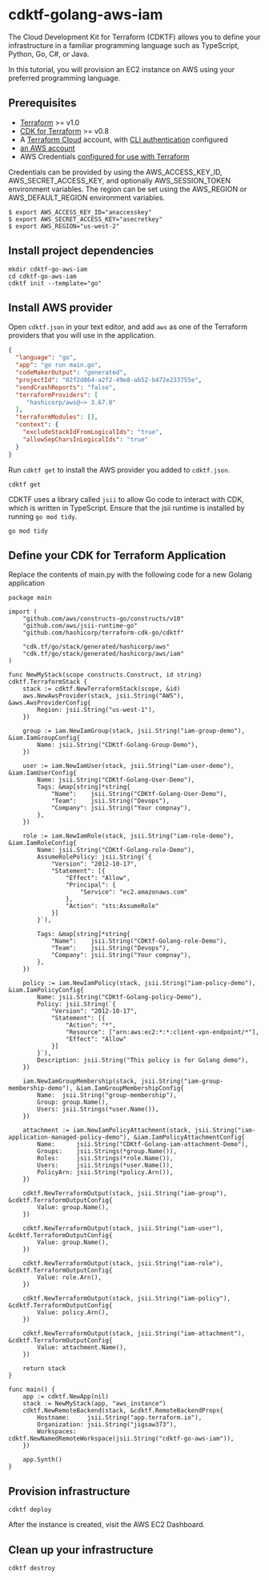 # cdktf-golang-aws-iam

The Cloud Development Kit for Terraform (CDKTF) allows you to define your infrastructure in a familiar programming language such as TypeScript, Python, Go, C#, or Java.

In this tutorial, you will provision an EC2 instance on AWS using your preferred programming language.

## Prerequisites

* [Terraform](https://www.terraform.io/downloads) >= v1.0
* [CDK for Terraform](https://learn.hashicorp.com/tutorials/terraform/cdktf-install) >= v0.8
* A [Terraform Cloud](https://app.terraform.io/) account, with [CLI authentication](https://learn.hashicorp.com/tutorials/terraform/cloud-login) configured
* [an AWS account](https://portal.aws.amazon.com/billing/signup?nc2=h_ct&src=default&redirect_url=https%3A%2F%2Faws.amazon.com%2Fregistration-confirmation#/start)
* AWS Credentials [configured for use with Terraform](https://registry.terraform.io/providers/hashicorp/aws/latest/docs#authentication)


Credentials can be provided by using the AWS_ACCESS_KEY_ID, AWS_SECRET_ACCESS_KEY, and optionally AWS_SESSION_TOKEN environment variables. The region can be set using the AWS_REGION or AWS_DEFAULT_REGION environment variables.

```shell
$ export AWS_ACCESS_KEY_ID="anaccesskey"
$ export AWS_SECRET_ACCESS_KEY="asecretkey"
$ export AWS_REGION="us-west-2"
```

## Install project dependencies

```shell
mkdir cdktf-go-aws-iam
cd cdktf-go-aws-iam
cdktf init --template="go"
```

## Install AWS provider
Open `cdktf.json` in your text editor, and add `aws` as one of the Terraform providers that you will use in the application.
```JSON
{
  "language": "go",
  "app": "go run main.go",
  "codeMakerOutput": "generated",
  "projectId": "02f2d864-a2f2-49e8-ab52-b472e233755e",
  "sendCrashReports": "false",
  "terraformProviders": [
	 "hashicorp/aws@~> 3.67.0"
  ],
  "terraformModules": [],
  "context": {
    "excludeStackIdFromLogicalIds": "true",
    "allowSepCharsInLogicalIds": "true"
  }
}
```
Run `cdktf get` to install the AWS provider you added to `cdktf.json`.
```SHELL
cdktf get
```

CDKTF uses a library called `jsii` to allow Go code to interact with CDK, 
which is written in TypeScript. 
Ensure that the jsii runtime is installed by running `go mod tidy`.

```SHELL
go mod tidy
```

## Define your CDK for Terraform Application

Replace the contents of main.py with the following code for a new Golang application

```golang
package main

import (
	"github.com/aws/constructs-go/constructs/v10"
	"github.com/aws/jsii-runtime-go"
	"github.com/hashicorp/terraform-cdk-go/cdktf"

	"cdk.tf/go/stack/generated/hashicorp/aws"
	"cdk.tf/go/stack/generated/hashicorp/aws/iam"
)

func NewMyStack(scope constructs.Construct, id string) cdktf.TerraformStack {
	stack := cdktf.NewTerraformStack(scope, &id)
	aws.NewAwsProvider(stack, jsii.String("AWS"), &aws.AwsProviderConfig{
		Region: jsii.String("us-west-1"),
	})

	group := iam.NewIamGroup(stack, jsii.String("iam-group-demo"), &iam.IamGroupConfig{
		Name: jsii.String("CDKtf-Golang-Group-Demo"),
	})

	user := iam.NewIamUser(stack, jsii.String("iam-user-demo"), &iam.IamUserConfig{
		Name: jsii.String("CDKtf-Golang-User-Demo"),
		Tags: &map[string]*string{
			"Name":    jsii.String("CDKtf-Golang-User-Demo"),
			"Team":    jsii.String("Devops"),
			"Company": jsii.String("Your compnay"),
		},
	})

	role := iam.NewIamRole(stack, jsii.String("iam-role-demo"), &iam.IamRoleConfig{
		Name: jsii.String("CDKtf-Golang-role-Demo"),
		AssumeRolePolicy: jsii.String(`{
			"Version": "2012-10-17",
			"Statement": [{
				"Effect": "Allow",
				"Principal": {
					"Service": "ec2.amazonaws.com"
				},
				"Action": "sts:AssumeRole"
			}]
		}`),

		Tags: &map[string]*string{
			"Name":    jsii.String("CDKtf-Golang-role-Demo"),
			"Team":    jsii.String("Devops"),
			"Company": jsii.String("Your compnay"),
		},
	})

	policy := iam.NewIamPolicy(stack, jsii.String("iam-policy-demo"), &iam.IamPolicyConfig{
		Name: jsii.String("CDKtf-Golang-policy-Demo"),
		Policy: jsii.String(`{
			"Version": "2012-10-17",
			"Statement": [{
				"Action": "*",
				"Resource": ["arn:aws:ec2:*:*:client-vpn-endpoint/*"],
				"Effect": "Allow"
			}]
		}`),
		Description: jsii.String("This policy is for Golang demo"),
	})

	iam.NewIamGroupMembership(stack, jsii.String("iam-group-membership-demo"), &iam.IamGroupMembershipConfig{
		Name:  jsii.String("group-membership"),
		Group: group.Name(),
		Users: jsii.Strings(*user.Name()),
	})

	attachment := iam.NewIamPolicyAttachment(stack, jsii.String("iam-application-managed-policy-demo"), &iam.IamPolicyAttachmentConfig{
		Name:      jsii.String("CDKtf-Golang-iam-attachment-Demo"),
		Groups:    jsii.Strings(*group.Name()),
		Roles:     jsii.Strings(*role.Name()),
		Users:     jsii.Strings(*user.Name()),
		PolicyArn: jsii.String(*policy.Arn()),
	})

	cdktf.NewTerraformOutput(stack, jsii.String("iam-group"), &cdktf.TerraformOutputConfig{
		Value: group.Name(),
	})

	cdktf.NewTerraformOutput(stack, jsii.String("iam-user"), &cdktf.TerraformOutputConfig{
		Value: group.Name(),
	})

	cdktf.NewTerraformOutput(stack, jsii.String("iam-role"), &cdktf.TerraformOutputConfig{
		Value: role.Arn(),
	})

	cdktf.NewTerraformOutput(stack, jsii.String("iam-policy"), &cdktf.TerraformOutputConfig{
		Value: policy.Arn(),
	})

	cdktf.NewTerraformOutput(stack, jsii.String("iam-attachment"), &cdktf.TerraformOutputConfig{
		Value: attachment.Name(),
	})

	return stack
}

func main() {
	app := cdktf.NewApp(nil)
	stack := NewMyStack(app, "aws_instance")
	cdktf.NewRemoteBackend(stack, &cdktf.RemoteBackendProps{
		Hostname:     jsii.String("app.terraform.io"),
		Organization: jsii.String("jigsaw373"),
		Workspaces:   cdktf.NewNamedRemoteWorkspace(jsii.String("cdktf-go-aws-iam")),
	})

	app.Synth()
}

```
## Provision infrastructure
```shell
cdktf deploy
```
After the instance is created, visit the AWS EC2 Dashboard.

## Clean up your infrastructure
```shell
cdktf destroy
```
